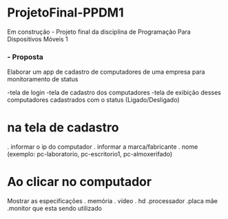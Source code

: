# ProjetoFinal-PPDM1
Em construção - Projeto final da disciplina de Programação Para Dispositivos Móveis 1

### - Proposta

Elaborar um app de cadastro de computadores de uma empresa para monitoramento de status

-tela de login
-tela de cadastro dos computadores
-tela de exibição desses computadores cadastrados com o status (Ligado/Desligado)

 # na tela de cadastro
 . informar o ip do computador
 . informar a marca/fabricante
 . nome (exemplo: pc-laboratorio, pc-escritorio1, pc-almoxerifado)
 
 # Ao clicar no computador
 
Mostrar as especificações
. memória
. vídeo
. hd
.processador
.placa mãe
.monitor que esta sendo utilizado
